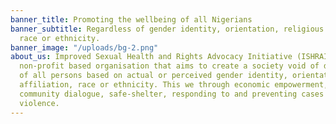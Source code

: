 ```yaml
---
banner_title: Promoting the wellbeing of all Nigerians
banner_subtitle: Regardless of gender identity, orientation, religious affiliation,
  race or ethnicity.
banner_image: "/uploads/bg-2.png"
about_us: Improved Sexual Health and Rights Advocacy Initiative (ISHRAI) is a non-governmental
  non-profit based organisation that aims to create a society void of discrimination
  of all persons based on actual or perceived gender identity, orientation, religious
  affiliation, race or ethnicity. This we through economic empowerment, education,
  community dialogue, safe-shelter, responding to and preventing cases of gender-based
  violence.
---
```

